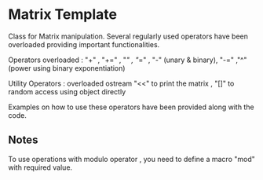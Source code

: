 # Matrix Template

Class for Matrix manipulation. Several regularly used operators have been overloaded providing important functionalities.

Operators overloaded :
"+" , "+=" , "*" , "*=" , "-" (unary & binary), "-=" ,"^" (power using binary exponentiation)

Utility Operators :
overloaded ostream "<<" to print the matrix , "[]" to random access using object directly


Examples on how to use these operators have been provided along with the code.

## Notes
To use operations with modulo operator , you need to define a macro "mod" with required value.